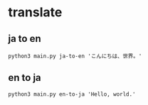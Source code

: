 # translate
## ja to en
```
python3 main.py ja-to-en 'こんにちは、世界。'
```

## en to ja
```
python3 main.py en-to-ja 'Hello, world.'
```
